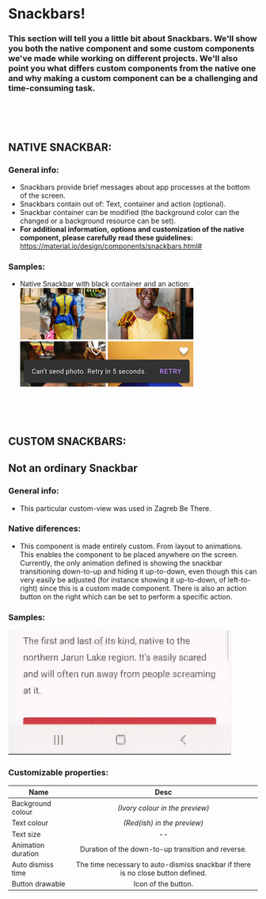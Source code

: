 # Snackbars!
### This section will tell you a little bit about Snackbars. We'll show you both the native component and some custom components we've made while working on different projects. We'll also point you what differs custom components from the native one and why making a custom component can be a challenging and time-consuming task.
 <br>
 <br>
 <br>
 
## NATIVE SNACKBAR:
### General info:
* Snackbars provide brief messages about app processes at the bottom of the screen.
* Snackbars contain out of: Text, container and action (optional).
* Snackbar container can be modified (the background color can the changed or a background resource can be set).
* **For additional information, options and customization of the native component, please carefully read these guidelines:** https://material.io/design/components/snackbars.html#

### Samples:
* Native Snackbar with black container and an action: 
 <br> ![](static/native-snack-bar.png)

 <br>
 <br>
 <br>



## CUSTOM SNACKBARS:

## Not an ordinary Snackbar
### General info:
* This particular custom-view was used in Zagreb Be There.

### Native diferences:
* This component is made entirely custom. From layout to animations. This enables the component to be placed anywhere on the screen. Currently, the only animation defined is showing the snackbar transitioning down-to-up and hiding it up-to-down, even though this can very easily be adjusted (for instance showing it up-to-down, of left-to-right) since this is a custom made component. There is also an action button on the right which can be set to perform a specific action.

### Samples:
 ![](static/custom-snack-bar.gif)

### Customizable properties:
| Name          | Desc          |
| ------------- |:-------------:|
| Background colour      | *(Ivory colour in the preview)*      |
| Text colour      | *(Red(ish) in the preview)*      |
| Text size      | --      |
| Animation duration      | Duration of the down-to-up transition and reverse.      |
| Auto dismiss time     | The time necessary to auto-dismiss snackbar if there is no close button defined.      |
| Button drawable      | Icon of the button.      |

 <br>
 <br>
